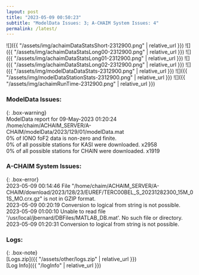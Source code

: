 ```yaml
---
layout: post
title: "2023-05-09 00:50:23"
subtitle: "ModelData Issues: 3; A-CHAIM System Issues: 4"
permalink: /latest/
---
```


![]({{ "/assets/img/achaimDataStatsShort-2312900.png" | relative_url }})
![]({{ "/assets/img/achaimDataStatsLong00-2312900.png" | relative_url }})
![]({{ "/assets/img/achaimDataStatsLong01-2312900.png" | relative_url }})
![]({{ "/assets/img/achaimDataStatsLong02-2312900.png" | relative_url }})
![]({{ "/assets/img/modelDataDataStats-2312900.png" | relative_url }})
![]({{ "/assets/img/modelDataStationStats-2312900.png" | relative_url }})
![]({{ "/assets/img/achaimRunTime-2312900.png" | relative_url }})


### ModelData Issues:  
  
{: .box-warning}  
 ModelData report for 09-May-2023 01:20:24   
 /home/chaim/ACHAIM_SERVER/A-CHAIM/modelData/2023/129/01/modelData.mat   
 0% of IONO foF2 data is non-zero and finite.   
 0% of all possible stations for KASI were downloaded. x2958   
 0% of all possible stations for CHAIN were downloaded. x1919   
  
### A-CHAIM System Issues:  
  
{: .box-error}  
2023-05-09 00:14:46 File "/home/chaim/ACHAIM_SERVER/A-CHAIM/download/2023/128/23/EUREF/TERC00BEL_S_20231282300_15M_01S_MO.crx.gz" is not in GZIP format.  
2023-05-09 00:20:19 Conversion to logical from string is not possible.  
2023-05-09 01:00:10 Unable to read file '/usr/local/jbernard/DBFiles/MATLAB_DB.mat'. No such file or directory.  
2023-05-09 01:20:31 Conversion to logical from string is not possible.  

### Logs:  
  
{: .box-note}  
[Logs.zip]({{ "/assets/other/logs.zip" | relative_url }})  
[Log Info]({{ "/logInfo" | relative_url }})  
